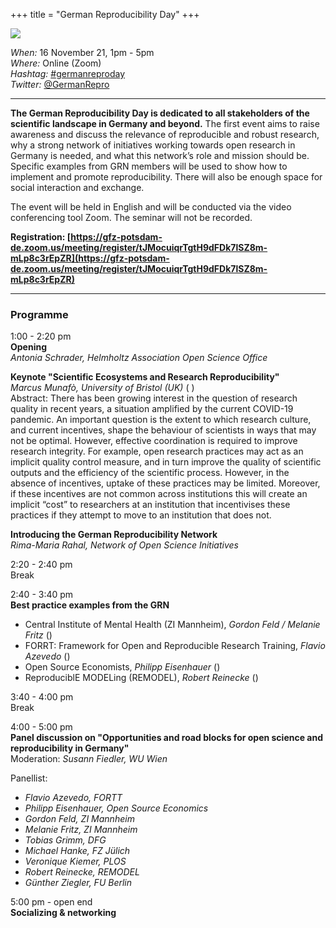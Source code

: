 +++
title = "German Reproducibility Day"
+++

<img src="/images/germanreproday_header.png" style="max-width:100%">

*When:* 16 November 21, 1pm - 5pm<br>
*Where:* Online (Zoom)<br>
*Hashtag:* [#germanreproday](https://twitter.com/hashtag/germanreproday?f=live)<br>
*Twitter:* [@GermanRepro](https://twitter.com/germanrepro)<br>

----

**The German Reproducibility Day is dedicated to all stakeholders of the scientific landscape in Germany and beyond.** The first event aims to raise awareness and discuss the relevance of reproducible and robust research, why a strong network of initiatives working towards open research in Germany is needed, and what this network’s role and mission should be. Specific examples from GRN members will be used to show how to implement and promote reproducibility. There will also be enough space for social interaction and exchange.


The event will be held in English and will be conducted via the video conferencing tool Zoom. The seminar will not be recorded.

**Registration: [https://gfz-potsdam-de.zoom.us/meeting/register/tJMocuiqrTgtH9dFDk7lSZ8m-mLp8c3rEpZR](https://gfz-potsdam-de.zoom.us/meeting/register/tJMocuiqrTgtH9dFDk7lSZ8m-mLp8c3rEpZR)**

----

### Programme

1:00 - 2:20 pm<br>
**Opening** <br>
*Antonia Schrader, Helmholtz Association Open Science Office*

**Keynote "Scientific Ecosystems and Research Reproducibility"** <br>
*Marcus Munafò, University of Bristol
(UK)*
(<a href="https://www.bristol.ac.uk/people/person/Marcus-Munafo-66740539-fec3-454f-a3fa-c38a273d9154/" target="_blank" rel="noopener noreferrer" class="text-decoration-none mx-1"><i class="fas fa-globe-europe fa-sm"></i></a>
<a href="https://twitter.com/MarcusMunafo" target="_blank" rel="noopener noreferrer" class="text-decoration-none mx-1"><i class="fab fa-twitter fa-sm"></i></a>)<br>
Abstract: There has been growing interest in the question of research quality in recent years, a situation amplified by the current COVID-19 pandemic. An important question is the extent to which research culture, and current incentives, shape the behaviour of scientists in ways that may not be optimal. However, effective coordination is required to improve research integrity. For example, open research practices may act as an implicit quality control measure, and in turn improve the quality of scientific outputs and the efficiency of the scientific process. However, in the absence of incentives, uptake of these practices may be limited. Moreover, if these incentives are not common across institutions this will create an implicit “cost” to researchers at an institution that incentivises these practices if they attempt to move to an institution that does not.

**Introducing the German Reproducibility Network**<br>
*Rima-Maria Rahal, Network of Open Science Initiatives*

<span class="text-muted">2:20 - 2:40 pm<br>
Break</span>

2:40 - 3:40 pm<br>
**Best practice examples from the GRN**<br>
-  Central Institute of Mental Health (ZI Mannheim), *Gordon Feld / Melanie Fritz*
(<a href="https://www.zi-mannheim.de/en.html" target="_blank" rel="noopener noreferrer" class="text-decoration-none mx-1"><i class="fas fa-globe-europe fa-sm"></i></a>)<br>
-  FORRT: Framework for Open and Reproducible Research Training, *Flavio Azevedo*
(<a href="https://forrt.org/" target="_blank" rel="noopener noreferrer" class="text-decoration-none mx-1"><i class="fas fa-globe-europe fa-sm"></i></a>)<br>
-  Open Source Economists, *Philipp Eisenhauer*
(<a href="https://open-econ.org" target="_blank" rel="noopener noreferrer" class="text-decoration-none mx-1"><i class="fas fa-globe-europe fa-sm"></i></a>)<br>
-  ReproduciblE MODELing (REMODEL), *Robert Reinecke*
(<a href="http://remodel.global	/" target="_blank" rel="noopener noreferrer" class="text-decoration-none mx-1"><i class="fas fa-globe-europe fa-sm"></i></a>)<br>

<span class="text-muted">3:40 - 4:00 pm<br>
Break</span>

4:00 - 5:00 pm<br>
**Panel discussion on "Opportunities and road blocks for open science and reproducibility in Germany"** 
<br>
Moderation: *Susann Fiedler, WU Wien*

Panellist:<br>
-   *Flavio Azevedo, FORTT*
-   *Philipp Eisenhauer, Open Source Economics*
-   *Gordon Feld, ZI Mannheim*
-   *Melanie Fritz, ZI Mannheim*
-   *Tobias Grimm, DFG*
-   *Michael Hanke, FZ Jülich*
-   *Veronique Kiemer, PLOS*
-   *Robert Reinecke, REMODEL*
-   *Günther Ziegler, FU Berlin*

5:00 pm - open end<br>
**Socializing & networking**
